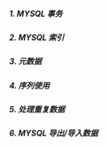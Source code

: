 ##### 1. MYSQL 事务
##### 2. MYSQL 索引
##### 3. 元数据
##### 4. 序列使用
##### 5. 处理重复数据
##### 6. MYSQL 导出/导入数据

